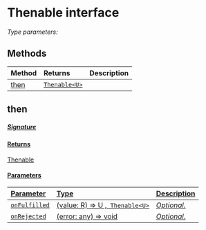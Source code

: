 # Thenable <R> interface



_Type parameters: <R>_









## Methods

| Method	   |  Returns	| Description|
|:-------------|:-------|:-----------|
|[then<U>](#then<u>~6quy9)      | [`Thenable<U>`](Thenable.md) |  |



## then<U>



##### Signature

#### Returns
Thenable<U>

#### Parameters


| Parameter	   | Type    | Description |
|:-------------|:---------------|:------------|
| `onFulfilled`    | (value: R) => U ,[` Thenable<U>`](Thenable.md) | _Optional._ |
| `onRejected`    | (error: any) => void | _Optional._ |

